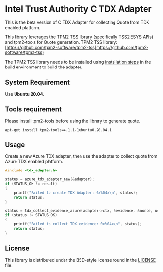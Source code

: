# Intel Trust Authority C TDX Adapter
This is the beta version of C TDX Adapter for collecting Quote from TDX enabled platform.

This library leverages the TPM2 TSS library (specifically TSS2 ESYS APIs) and tpm2-tools for Quote generation. TPM2 TSS library: [https://github.com/tpm2-software/tpm2-tss](https://github.com/tpm2-software/tpm2-tss)

The TPM2 TSS library needs to be installed using [installation steps](https://github.com/tpm2-software/tpm2-tss/blob/master/INSTALL.md) in the build environment to build the adapter.

## System Requirement

Use <b>Ubuntu 20.04</b>. 

## Tools requirement

Please install tpm2-tools before using the library to generate quote.

```
apt-get install tpm2-tools=4.1.1-1ubuntu0.20.04.1
```

## Usage

Create a new Azure TDX adapter, then use the adapter to collect quote from Azure TDX enabled platform.

```C Header
#include <tdx_adapter.h>

status = azure_tdx_adapter_new(&adapter);
if (STATUS_OK != result)  
{  
    printf("Failed to create TDX Adapter: 0x%04x\n", status);
    return status;  
}   

status = tdx_collect_evidence_azure(adapter->ctx, &evidence, &nonce, user_data, user_data_len);
if (status != STATUS_OK)  
{  
    printf("Failed to collect TDX evidence: 0x%04x\n", status); 
    return status;  
}
```

## License

This library is distributed under the BSD-style license found in the [LICENSE](../../../LICENSE)
file.
